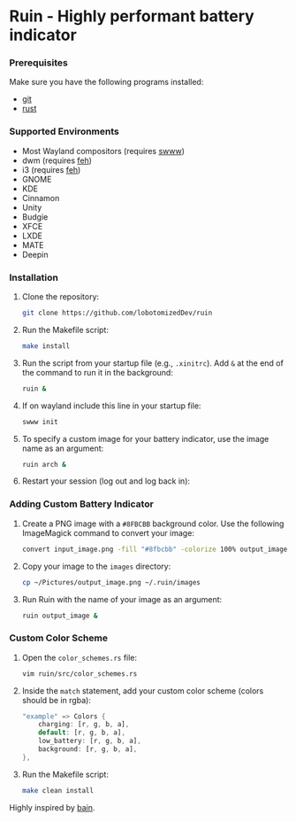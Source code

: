 # Ruin - Highly performant battery indicator

### Prerequisites

Make sure you have the following programs installed:

- [git](https://git-scm.com/)
- [rust](https://rust-lang.github.io/rustup/installation/index.html)

### Supported Environments

- Most Wayland compositors (requires [swww](https://github.com/Horus645/swww))
- dwm (requires [feh](https://github.com/derf/feh.git))
- i3 (requires [feh](https://github.com/derf/feh.git))
- GNOME
- KDE
- Cinnamon
- Unity
- Budgie
- XFCE
- LXDE
- MATE
- Deepin

### Installation

1. Clone the repository:

    ```bash
    git clone https://github.com/lobotomizedDev/ruin
    ```

2. Run the Makefile script:

    ```bash
    make install
    ```

3. Run the script from your startup file (e.g., `.xinitrc`). Add `&` at the end of the command to run it in the background:

    ```bash
    ruin &
    ```

4. If on wayland include this line in your startup file:

    ```bash
    swww init 
    ```



5. To specify a custom image for your battery indicator, use the image name as an argument:

    ```bash
    ruin arch &
    ```

6. Restart your session (log out and log back in):

### Adding Custom Battery Indicator

1. Create a PNG image with a `#8FBCBB` background color. Use the following ImageMagick command to convert your image:

    ```bash
    convert input_image.png -fill "#8fbcbb" -colorize 100% output_image.png
    ```

2. Copy your image to the `images` directory:

    ```bash
    cp ~/Pictures/output_image.png ~/.ruin/images
    ```

3. Run Ruin with the name of your image as an argument:

    ```bash
    ruin output_image &
    ```

### Custom Color Scheme

1. Open the `color_schemes.rs` file:

    ```bash
    vim ruin/src/color_schemes.rs
    ```

2. Inside the `match` statement, add your custom color scheme (colors should be in rgba):

    ```rust
    "example" => Colors {
        charging: [r, g, b, a],
        default: [r, g, b, a],
        low_battery: [r, g, b, a],
        background: [r, g, b, a],
    },
    ```

3. Run the Makefile script:

    ```bash
    make clean install
    ```

Highly inspired by [bain](https://github.com/amishbni/bain/tree/master).
